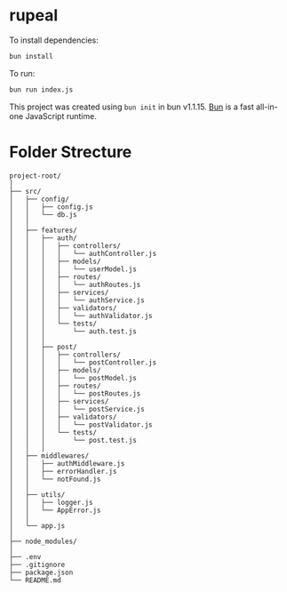 # rupeal

To install dependencies:

```bash
bun install
```

To run:

```bash
bun run index.js
```

This project was created using `bun init` in bun v1.1.15. [Bun](https://bun.sh) is a fast all-in-one JavaScript runtime.


# Folder Strecture

```
project-root/
│
├── src/
│   ├── config/
│   │   ├── config.js
│   │   └── db.js
│   │
│   ├── features/
│   │   ├── auth/
│   │   │   ├── controllers/
│   │   │   │   └── authController.js
│   │   │   ├── models/
│   │   │   │   └── userModel.js
│   │   │   ├── routes/
│   │   │   │   └── authRoutes.js
│   │   │   ├── services/
│   │   │   │   └── authService.js
│   │   │   ├── validators/
│   │   │   │   └── authValidator.js
│   │   │   └── tests/
│   │   │       └── auth.test.js
│   │   │
│   │   ├── post/
│   │   │   ├── controllers/
│   │   │   │   └── postController.js
│   │   │   ├── models/
│   │   │   │   └── postModel.js
│   │   │   ├── routes/
│   │   │   │   └── postRoutes.js
│   │   │   ├── services/
│   │   │   │   └── postService.js
│   │   │   ├── validators/
│   │   │   │   └── postValidator.js
│   │   │   └── tests/
│   │   │       └── post.test.js
│   │   │
│   ├── middlewares/
│   │   ├── authMiddleware.js
│   │   ├── errorHandler.js
│   │   └── notFound.js
│   │
│   ├── utils/
│   │   ├── logger.js
│   │   └── AppError.js
│   │
│   └── app.js
│
├── node_modules/
│
├── .env
├── .gitignore
├── package.json
└── README.md
